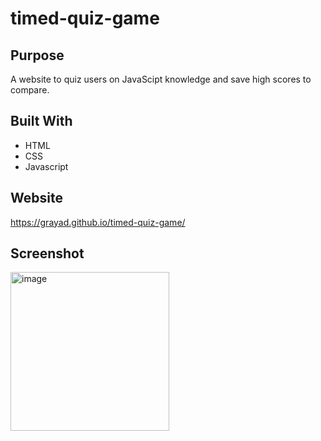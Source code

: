 # timed-quiz-game

## Purpose
A website to quiz users on JavaScipt knowledge and save high scores to compare. 

## Built With
- HTML
- CSS
- Javascript

## Website
https://grayad.github.io/timed-quiz-game/

## Screenshot
<img width="254" alt="image" src="https://user-images.githubusercontent.com/102432930/168703446-4e29f7e3-703b-4818-89c9-7537012db15a.png">
